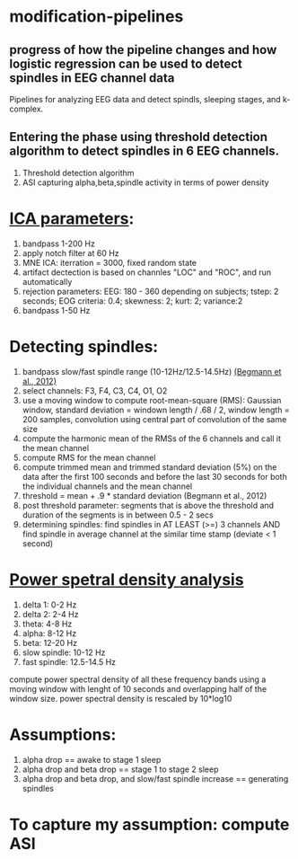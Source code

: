 # modification-pipelines
## progress of how the pipeline changes and how logistic regression can be used to detect spindles in EEG channel data

Pipelines for analyzing EEG data and detect spindls, sleeping stages, and k-complex. 

## Entering the phase using threshold detection algorithm to detect spindles in 6 EEG channels. 
 1. Threshold detection algorithm
 2. ASI capturing alpha,beta,spindle activity in terms of power density


# [ICA parameters](martinos.org/mne/stable/auto_tutorials/plot_artifacts_correlation_ica.html):
1. bandpass 1-200 Hz
2. apply notch filter at 60 Hz
3. MNE ICA: iterration = 3000, fixed random state
4. artifact dectection is based on channles "LOC" and "ROC", and run automatically
5. rejection parameters: EEG: 180 - 360 depending on subjects; tstep: 2 seconds; EOG criteria: 0.4; skewness: 2; kurt: 2; variance:2
6. bandpass 1-50 Hz

# Detecting spindles:
1. bandpass slow/fast spindle range (10-12Hz/12.5-14.5Hz) [(Begmann et al., 2012)](http://www.ncbi.nlm.nih.gov/pubmed/22037418])
2. select channels: F3, F4, C3, C4, O1, O2
3. use a moving window to compute root-mean-square (RMS): Gaussian window, standard deviation = windown length / .68 / 2, window length = 200 samples, convolution using central part of convolution of the same size
4. compute the harmonic mean of the RMSs of the 6 channels and call it the mean channel
5. compute RMS for the mean channel
6. compute trimmed mean and trimmed standard deviation (5%) on the data after the first 100 seconds and before the last 30 seconds for both the individual channels and the mean channel
7. threshold = mean + .9 * standard deviation (Begmann et al., 2012)
8. post threshold parameter: segments that is above the threshold and duration of the segments is in between 0.5 - 2 secs
9. determining spindles: find spindles in AT LEAST (>=) 3 channels AND find spindle in average channel at the similar time stamp (deviate < 1 second)

# [Power spetral density analysis](spisop.org/documentation)
1. delta 1: 0-2 Hz
2. delta 2: 2-4 Hz
3. theta: 4-8 Hz
4. alpha: 8-12 Hz
5. beta: 12-20 Hz
6. slow spindle: 10-12 Hz
7. fast spindle: 12.5-14.5 Hz

compute power spectral density of all these frequency bands using a moving window with lenght of 10 seconds and overlapping half of the window size.
power spectral density is rescaled by 10*log10

# Assumptions:
1. alpha drop == awake to stage 1 sleep
2. alpha drop and beta drop == stage 1 to stage 2 sleep
3. alpha drop and beta drop, and slow/fast spindle increase == generating spindles

# To capture my assumption: compute ASI

